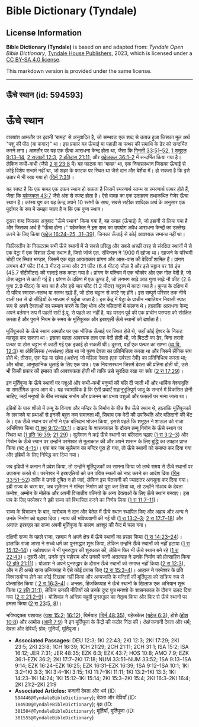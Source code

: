 # Bible Dictionary (Tyndale)

## License Information

**Bible Dictionary (Tyndale)** is based on and adapted from: _Tyndale Open Bible Dictionary_, [Tyndale House Publishers](https://tyndaleopenresources.com/), 2023, which is licensed under a [CC BY-SA 4.0 license](https://creativecommons.org/licenses/by-sa/4.0/legalcode.en).

This markdown version is provided under the same license.



--------------------------------

## ऊँचे स्थान (id: 594593)

ऊँचे स्थान
==========

वाक्यांश आमतौर पर इब्रानी 'बामह' से अनुवादित है, जो सम्भवतः एक शब्द से उत्पन्न हुआ जिसका मूल अर्थ "पशु की पीठ (या कगार)" था। इस प्रकार यह ऊँचाई या पहाड़ी या पत्थर की समाधि के ढेर को सन्दर्भित करने लगा। आमतौर पर यह एक ऊँचा आराधना केन्द्र होता था, जैसा कि [गिनती 33:51–52](https://ref.ly/Num33:51-Num33:52), [1 शमूएल 9:13–14](https://ref.ly/1Sam9:13-1Sam9:14), [2 राजाओं 12:3](https://ref.ly/2Kgs12:3), [2 इतिहास 21:11](https://ref.ly/2Chr21:11), और [यहेजकल 36:1–2](https://ref.ly/Ezek36:1-Ezek36:2) में सन्दर्भित किया गया है। लेकिन कभी\-कभी (जैसे [2 रा 23:8](https://ref.ly/2Kgs23:8) में) यह फाटक का 'बामह' था, एक निवासस्थान जिसका ऊँचाई से कोई विशेष सन्दर्भ नहीं था, जो शहर के फाटक पर स्थित था जैसे दान और बेर्शेबा में। हो सकता है कि इसे उतार में भी रखा गया हो ([यिर्म 7:31](https://ref.ly/Jer7:31))।

यह स्पष्ट है कि एक बामह एक दफन स्थान हो सकता है जिसमें स्मरणार्थ स्तम्भ या स्मरणार्थ पत्थर होते हैं, जैसा कि [यहेजकल 43:7](https://ref.ly/Ezek43:7) जैसे अंश से स्पष्ट होता है। ऐसे बामह का एक उदाहरण तथाकथित गेजेर ऊँचा स्थान है। कांस्य युग का यह केन्द्र अपने 10 स्तंभों के साथ, सबसे सटीक शाब्दिक अर्थ के अनुसार एक मुर्दाघर के रूप में समझा जाता है न कि एक पुण्य स्थान।

दूसरा शब्द जिसका अनुवाद "ऊँचे स्थान" किया गया है, वह रामाह (ऊँचाई) है, जो इब्रानी से लिया गया है और जिसका अर्थ है "ऊँचा होना।" यहेजकेल ने इस शब्द का उपयोग अवैध आराधना केन्द्रों का उल्लेख करने के लिए किया ([यहेज 16:24–25, 31–39](https://ref.ly/Ezek16:24-Ezek16:25,Ezek16:31-Ezek16:39)), जिनका ऊँचाई से कोई आवश्यक सम्बन्ध नहीं था।

फिलिस्तीन के निकटतम सभी ऊँचे स्थानों में से सबसे प्रसिद्ध और सबसे अच्छी तरह से संरक्षित स्थानों में से एक पेट्रा में एक विशाल ऊँचा स्थान है, जिसे जॉर्ज एल. रॉबिन्सन ने 1900 में खोजा था। खाजने के पश्चिमी चोटी पर स्थित भण्डार, जिसमें एक बड़ा आयताकार प्रांगण और आस\-पास की वेदियाँ शामिल हैं। प्रांगण लगभग 47 फीट (14\.3 मीटर) लम्बा और 21 फीट (6\.4 मीटर) चौड़ा है और इसे चट्टान पर 18 इंच (45\.7 सेंटीमीटर) की गहराई तक काटा गया है। प्रांगण के पश्चिम में एक चौकोर और एक गोल वेदी है, जो ठोस चट्टान से काटी गई है। प्रांगण के दक्षिण में एक कुण्ड है, जो लगभग साढ़े आठ गुणा साढ़े नौ फीट (2\.6 गुणा 2\.9 मीटर) के माप का है और इसे चार फीट (1\.2 मीटर) चट्टान में काटा गया है। कुण्ड के दक्षिण में दो पवित्र स्मारक\-स्तम्भ या स्तम्भ खड़े हैं, जो ठोस चट्टान से काटे गए होंगे। इस सम्पूर्ण परिसर तक नीचे वाली छत से दो सीढ़ियों के माध्यम से पहुँचा जाता है। इस केंद्र में पेट्रा के प्राचीन नबातियन निवासी स्पष्ट रूप से अपने देवताओं का सम्मान करने के लिए भोज और बलिदानों में संलग्न थे। हालांकि आराधना केन्द्र अपने वर्तमान रूप में पहली सदी ई.पू. से पहले का नहीं है, यह यरदन पूर्व की एक प्राचीन परम्परा को संरक्षित करता है और पुराने नियम के समय के मूर्तिपूजक और इस्राएली ऊँचे स्थानों को दर्शाता है।

मूर्तिपूजकों के ऊँचे स्थान आमतौर पर एक भौतिक ऊँचाई पर स्थित होते थे, जहाँ कोई ईश्वर के निकट महसूस कर सकता था। इसका पहला आवश्यक तत्व एक वेदी होती थी, जो मिटटी का ढेर, बिना तराशे पत्थर या ठोस चट्टान से काटी गई एक इकाई हो सकती थी। दूसरा, वहाँ एक पत्थर का खम्भा ([व्य.वि. 12:3](https://ref.ly/Deut12:3)) या ओबिलिस्क *(*मत्सेबाह*)* होता था जो पुरुष देवता का प्रतिनिधित्व करता था और जिसमें लैंगिक संघ होते थे; तीसरा, एक पेड़ या खंभा *(*अशेरा*)* जो महिला देवता (एक उर्वरता देवी) का प्रतिनिधित्व करता था; और चौथा, आनुष्ठानिक धुलाई के लिए एक पात्र। एक निवासस्थान जिसमें देवता की प्रतिमा होती थी, उसे भी किसी प्रकार की इमारत की आवश्यकता होती थी ताकि उसे सुरक्षित रखा जा सके ([2 रा 17:29](https://ref.ly/2Kgs17:29))।

इन मूर्तिपूजा के ऊँचे स्थानों पर पशुओं और कभी\-कभी मनुष्यों की बलि दी जाती थी और धार्मिक वेश्यावृत्ति या समलैंगिक कृत्य आम थे। यह स्वाभाविक है कि ऐसी प्रथाएँ सहानुभूतिपूर्ण जादू के सन्दर्भ में विकसित होनी चाहिए, जहाँ मनुष्यों के बीच स्वच्छंद संभोग और प्रजनन का प्रभाव पशुओं और फसलों पर माना जाता था।

इब्रियों के पास शीलो में तम्बू के विनाश और मन्दिर के निर्माण के बीच वैध ऊँचे स्थान थे, हालांकि मूर्तिपूजकों के लवाजमे या प्रथाओं से इनकी बहुत कम समानता थी, सिवाय एक वेदी की उपस्थिति और बलिदानों की भेंट के। एक ऊँचे स्थान पर लोगों ने एक बलिदान भोजन किया, इससे पहले कि शमूएल ने शाऊल को राजा अभिषिक्त किया ([1 शमू 9:12–10:1](https://ref.ly/1Sam9:12-1Sam10:1))। दाऊद के शासनकाल के दौरान तम्बू गिबोन के ऊँचे स्थान पर स्थित था ([1 इति 16:39](https://ref.ly/1Chr16:39); [21:29](https://ref.ly/1Chr21:29))। सुलैमान ने कई ऊँचे स्थानों पर बलिदान चढ़ाए ([1 रा 3:2–3](https://ref.ly/1Kgs3:2-1Kgs3:3)) और गिबोन के ऊँचे स्थान पर उन्होंने परमेश्वर से मुलाकात की और अपने शासन के लिए बुद्धि का उपहार प्राप्त किया (पद [4–15](https://ref.ly/1Kgs3:4-1Kgs3:15))। एक बार जब सुलैमान का मन्दिर पूरा हो गया, तो ऊँचे स्थानों को समाप्त कर दिया गया और इब्रियों के लिए निषिद्ध कर दिया गया।

जब इब्रियों ने कनान में प्रवेश किया, तो उन्होंने मूर्तिपूजकों का सामना किया जो लम्बे समय से ऊँचे स्थानों पर उपासना करते थे। परमेश्वर ने इस्राएलियों को उन पवित्र स्थलों को नष्ट करने का आदेश दिया ([गिन 33:51–52](https://ref.ly/Num33:51-Num33:52)) ताकि वे उनसे दूषित न हो जाएं, लेकिन इस चेतावनी को ज्यादातर अनसुना कर दिया गया। इब्री राज्य के चरम पर, जब सुलैमान ने मन्दिर निर्माण को पूरा कर लिया था, तो उन्होंने मोआब के देवता कमोश, अम्मोन के मोलेक और अपनी विजातीय पत्नियों के अन्य देवताओं के लिए ऊँचे स्थान बनवाए। इस पाप के लिए परमेश्वर ने इब्री राज्य को विभाजित करने का निर्णय लिया ([1 रा 11:7–11](https://ref.ly/1Kgs11:7-1Kgs11:11))।

राज्य के विभाजन के बाद, यारोबाम ने दान और बेतेल में ऊँचे स्थान स्थापित किए और अहाब और अन्य ने उनके निर्माण को बढ़ावा दिया। न्याय की भविष्यवाणी की गई थी ([1 रा 13:2–3](https://ref.ly/1Kgs13:2-1Kgs13:3); [2 रा 17:7–18](https://ref.ly/2Kgs17:7-2Kgs17:18)) और अन्ततः इस्राएल का राज्य अपनी मूर्तिपूजा के कारण अश्शूर की कैद में चला गया।

दक्षिणी राज्य के पहले राजा, रहबाम ने अपने क्षेत्र में ऊँचे स्थानों का प्रसार किया ([1 रा 14:23–24](https://ref.ly/1Kgs14:23-1Kgs14:24))। हालांकि राजा आसा ने सच्चे धर्म का पुनरुद्धार शुरू किया, लेकिन उन्होंने ऊँचे स्थानों को नहीं हटाया ([1 रा 15:12–14](https://ref.ly/1Kgs15:12-1Kgs15:14))। यहोशापात ने भी पुनरुद्धार की शुरुआत की, लेकिन फिर भी ऊँचे स्थान बने रहे ([1 रा 22:43](https://ref.ly/1Kgs22:43))। दूसरी ओर, उनके पुत्र यहोराम और उनकी पत्नी अतल्याह ने उनके निर्माण को प्रोत्साहित किया ([2 इति 21:11](https://ref.ly/2Chr21:11))। योआश ने अपने पुनरुद्धार के दौरान ऊँचे स्थानों को समाप्त नहीं किया ([2 रा 12:3](https://ref.ly/2Kgs12:3)), और न ही अच्छे राजा उज्जियाह ने ऐसे कोई प्रयास किए ([2 रा 15:3–4](https://ref.ly/2Kgs15:3-2Kgs15:4))। आहाज ने परमेश्वर के प्रति विश्वासयोग्य होने का कोई दिखावा नहीं किया और अन्यजाति के मन्दिरों की मूर्तिपूजा को सक्रिय रूप से प्रोत्साहित किया ( [2 रा 16:3–4](https://ref.ly/2Kgs16:3-2Kgs16:4))। अन्ततः, हिजकिय्याह ने ऊँचे स्थानों के खिलाफ एक अभियान शुरू किया ([2 इति 31:1](https://ref.ly/2Chr31:1)), लेकिन उनकी नीतियों को उनके दुष्ट पुत्र मनश्शे के शासनकाल के दौरान उलट दिया गया ([2 रा 21:2–9](https://ref.ly/2Kgs21:2-2Kgs21:9))। योशियाह ने अन्तिम यहूदी पुनरुद्धार का नेतृत्व किया और फिर से ऊँचे स्थानों पर हमला किया ([2 रा 23:5, 8](https://ref.ly/2Kgs23:5,2Kgs23:8))।

भविष्यद्वक्ता यशायाह ([यशा 15:2](https://ref.ly/Isa15:2); [16:12](https://ref.ly/Isa16:12)), यिर्मयाह ([यिर्म 48:35](https://ref.ly/Jer48:35)), यहेजकेल ([यहेज 6:3](https://ref.ly/Ezek6:3)), होशे ([होश 10:8](https://ref.ly/Hos10:8)) और आमोस ([आमो 7:9](https://ref.ly/Amos7:9)) ने इन मूर्तिपूजा के केंद्रों की कठोर निंदा की। *देखें* कनानी देवता और धर्म; देवता और देवियाँ; ग्रोव; मूर्तियाँ, मूर्तिपूजा।

* **Associated Passages:** DEU 12:3; 1KI 22:43; 2KI 12:3; 2KI 17:29; 2KI 23:5; 2KI 23:8; 1CH 16:39; 1CH 21:29; 2CH 21:11; 2CH 31:1; ISA 15:2; ISA 16:12; JER 7:31; JER 48:35; EZK 6:3; EZK 43:7; HOS 10:8; AMO 7:9; EZK 36:1–EZK 36:2; 2KI 17:7–2KI 17:18; NUM 33:51–NUM 33:52; 1SA 9:13–1SA 9:14; EZK 16:24–EZK 16:25; EZK 16:31–EZK 16:39; 1SA 9:12–1SA 10:1; 1KI 3:2–1KI 3:3; 1KI 3:4–1KI 3:15; 1KI 11:7–1KI 11:11; 1KI 13:2–1KI 13:3; 1KI 14:23–1KI 14:24; 1KI 15:12–1KI 15:14; 2KI 15:3–2KI 15:4; 2KI 16:3–2KI 16:4; 2KI 21:2–2KI 21:9
* **Associated Articles:** कनानी देवता और धर्म (ID: `594446@TyndaleBibleDictionary`); देवता और देवियाँ (ID: `184930@TyndaleBibleDictionary`); वृक्ष (ID: `381504@TyndaleBibleDictionary`); मूर्तियाँ, मूर्तिपूजा (ID: `381555@TyndaleBibleDictionary`)

